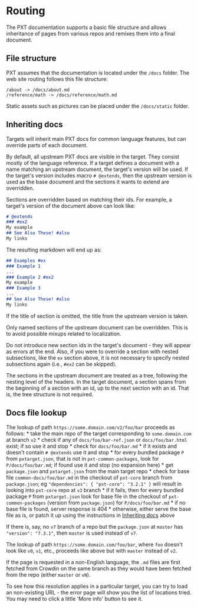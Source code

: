 # Routing

The PXT documentation supports a basic file structure and allows inheritance of pages from various repos and remixes them into a final document.

## File structure

PXT assumes that the documentation is located under the `/docs` folder. The web site routing follows this file structure:

    /about -> /docs/about.md
    /reference/math -> /docs/reference/math.md
    

Static assets such as pictures can be placed under the `/docs/static` folder.

## Inheriting docs

Targets will inherit main PXT docs for common language features, but can override parts of each document.

By default, all upstream PXT docs are visible in the target. They consist mostly of the language reference. If a target defines a document with a name matching an upstream document, the target's version will be used. If the target's version includes macro ```# @extends```, then the upstream version is used as the base document and the sections it wants to extend are overridden.

Sections are overridden based on matching their ids. For example, a target's version of the document above can look like:

```markdown
# @​extends
### #ex2
My example
## See Also These! #also
My links
```

The resulting markdown will end up as:

```markdown
## Examples #ex
### Example 1
...
### Example 2 #ex2
My example
### Example 3
...
## See Also These! #also
My links
```

If the title of section is omitted, the title from the upstream version is taken.

Only named sections of the upstream document can be overridden. This is to avoid possible mixups related to localization.

Do not introduce new section ids in the target's document - they will appear as errors at the end. Also, if you were to override a section with nested subsections, like the `ex` section above, it is not necessary to specify nested subsections again (i.e., `#ex2` can be skipped).

The sections in the upstream document are treated as a tree, following the nesting level of the headers. In the target document, a section spans from the beginning of a section with an id, up to the next section with an id. That is, the tree structure is not required.

## Docs file lookup

The lookup of path `https://some.domain.com/v2/foo/bar` proceeds as follows: * take the main repo of the target corresponding to `some.domain.com` at branch `v2` * check if any of `docs/foo/bar-ref.json` or `docs/foo/bar.html` exist; if so use it and stop * check for `docs/foo/bar.md` * if it exists and doesn't contain `# @extends` use it and stop * for every bundled package `P` from `pxtarget.json`, that is not in `pxt-common-packages`, look for `P/docs/foo/bar.md`; if found use it and stop (no expansion here) * get `package.json` and `pxtarget.json` from the main target repo * check for base file `common-docs/foo/bar.md` in the checkout of `pxt-core` branch from `package.json`; eg `"dependencies": { "pxt-core": "3.2.1" }` will result in looking into `pxt-core` repo at `v3` branch * if it fails, then for every bundled package `P` from `pxtarget.json` look for base file in the checkout of `pxt-common-packages` (version from `package.json`) for `P/docs/foo/bar.md` * if no base file is found, server response is 404 * otherwise, either serve the base file as is, or patch it up using the instructions in [Inheriting docs](#inheriting-docs) above

If there is, say, no `v7` branch of a repo but the `package.json` at `master` has `"version": "7.3.1"`, then `master` is used instead of `v7`.

The lookup of path `https://some.domain.com/foo/bar`, where `foo` doesn't look like `v0`, `v1`, etc., proceeds like above but with `master` instead of `v2`.

If the page is requested in a non-English language, the `.md` files are first fetched from Crowdin on the same branch as they would have been fetched from the repo (either `master` or `vN`).

To see how this resolution applies in a particular target, you can try to load an non-existing URL - the error page will show you the list of locations tried. You may need to click a little 'More info' button to see it.